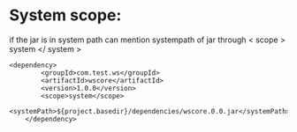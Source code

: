 System scope:
=============

if the jar is in system path can mention systempath of jar through < scope >  system </ system >

	<dependency>
			<groupId>com.test.ws</groupId>
			<artifactId>wscore</artifactId>
			<version>1.0.0</version>
			<scope>system</scope>
			<systemPath>${project.basedir}/dependencies/wscore.0.0.jar</systemPath>
		</dependency>
		
    

